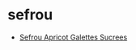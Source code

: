 # sefrou

 * [Sefrou Apricot Galettes Sucrees](index/s/sefrou-apricot-galettes-sucrees-104994.json)

